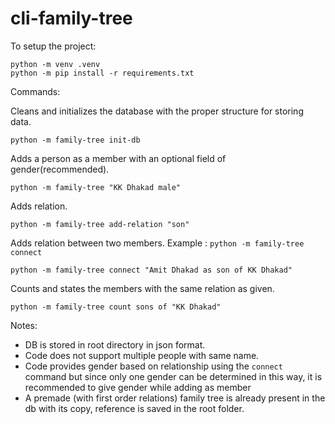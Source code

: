 # cli-family-tree

To setup the project: 

```
python -m venv .venv
python -m pip install -r requirements.txt
```

Commands:


Cleans and initializes the database with the proper structure for storing data.
```
python -m family-tree init-db
```
Adds a person as a member with an optional field of gender(recommended).                                       
```
python -m family-tree "KK Dhakad male"
```
Adds relation.                                                                                    
```
python -m family-tree add-relation "son"
```
Adds relation between two members. Example : `python -m family-tree connect `                                                     
```
python -m family-tree connect "Amit Dhakad as son of KK Dhakad"
```        
Counts and states the members with the same relation as given.
```
python -m family-tree count sons of "KK Dhakad"
```          

Notes: 
-  DB is stored in root directory in json format.
-  Code does not support multiple people with same name.
-  Code provides gender based on relationship using the `connect` command but since only one gender can be determined in this way, it is recommended to give gender while adding as member
-  A premade (with first order relations) family tree is already present in the db with its copy, reference is saved in the root folder.
